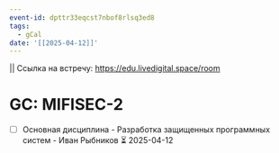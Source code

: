 ```yaml
---
event-id: dpttr33eqcst7nbof8rlsq3ed8
tags:
  - gCal
date: '[[2025-04-12]]'
---
```

 || Ссылка на встречу: https://edu.livedigital.space/room
# GC: MIFISEC-2
- [ ] Основная дисциплина - Разработка защищенных программных систем - Иван Рыбников ⏳ 2025-04-12
